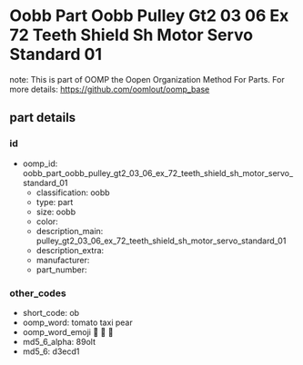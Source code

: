 # Oobb Part Oobb Pulley Gt2 03 06 Ex 72 Teeth Shield Sh Motor Servo Standard 01  

note: This is part of OOMP the Oopen Organization Method For Parts. For more details: https://github.com/oomlout/oomp_base

##  part details





### id
* oomp_id: oobb_part_oobb_pulley_gt2_03_06_ex_72_teeth_shield_sh_motor_servo_standard_01
  * classification: oobb
  * type: part
  * size: oobb
  * color: 
  * description_main: pulley_gt2_03_06_ex_72_teeth_shield_sh_motor_servo_standard_01
  * description_extra: 
  * manufacturer: 
  * part_number: 

### other_codes
* short_code: ob
* oomp_word: tomato taxi pear
* oomp_word_emoji :tomato: :taxi: :pear:
* md5_6_alpha: 89olt
* md5_6: d3ecd1